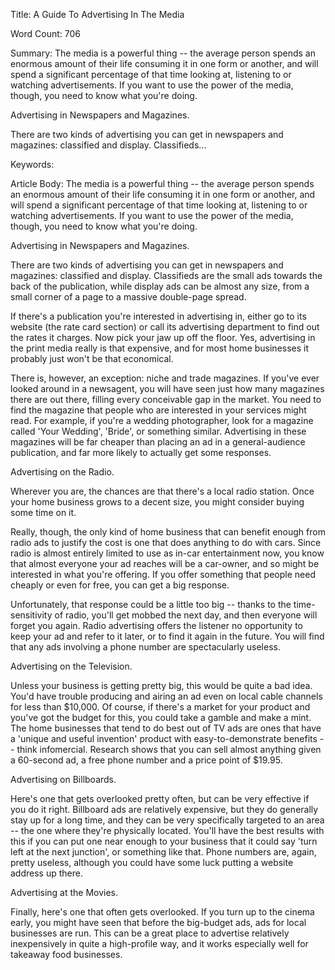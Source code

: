 Title: 
A Guide To Advertising In The Media

Word Count:
706

Summary:
The media is a powerful thing -- the average person spends an enormous amount of their life consuming it in one form or another, and will spend a significant percentage of that time looking at, listening to or watching advertisements. If you want to use the power of the media, though, you need to know what you're doing.

Advertising in Newspapers and Magazines.

There are two kinds of advertising you can get in newspapers and magazines: classified and display. Classifieds...


Keywords:



Article Body:
The media is a powerful thing -- the average person spends an enormous amount of their life consuming it in one form or another, and will spend a significant percentage of that time looking at, listening to or watching advertisements. If you want to use the power of the media, though, you need to know what you're doing.

Advertising in Newspapers and Magazines.

There are two kinds of advertising you can get in newspapers and magazines: classified and display. Classifieds are the small ads towards the back of the publication, while display ads can be almost any size, from a small corner of a page to a massive double-page spread.

If there's a publication you're interested in advertising in, either go to its website (the rate card section) or call its advertising department to find out the rates it charges. Now pick your jaw up off the floor. Yes, advertising in the print media really is that expensive, and for most home businesses it probably just won't be that economical.

There is, however, an exception: niche and trade magazines. If you've ever looked around in a newsagent, you will have seen just how many magazines there are out there, filling every conceivable gap in the market. You need to find the magazine that people who are interested in your services might read. For example, if you're a wedding photographer, look for a magazine called 'Your Wedding', 'Bride', or something similar. Advertising in these magazines will be far cheaper than placing an ad in a general-audience publication, and far more likely to actually get some responses.

Advertising on the Radio.

Wherever you are, the chances are that there's a local radio station. Once your home business grows to a decent size, you might consider buying some time on it.

Really, though, the only kind of home business that can benefit enough from radio ads to justify the cost is one that does anything to do with cars. Since radio is almost entirely limited to use as in-car entertainment now, you know that almost everyone your ad reaches will be a car-owner, and so might be interested in what you're offering. If you offer something that people need cheaply or even for free, you can get a big response.

Unfortunately, that response could be a little too big -- thanks to the time-sensitivity of radio, you'll get mobbed the next day, and then everyone will forget you again. Radio advertising offers the listener no opportunity to keep your ad and refer to it later, or to find it again in the future. You will find that any ads involving a phone number are spectacularly useless.

Advertising on the Television.

Unless your business is getting pretty big, this would be quite a bad idea. You'd have trouble producing and airing an ad even on local cable channels for less than $10,000. Of course, if there's a market for your product and you've got the budget for this, you could take a gamble and make a mint. The home businesses that tend to do best out of TV ads are ones that have a 'unique and useful invention' product with easy-to-demonstrate benefits -- think infomercial. Research shows that you can sell almost anything given a 60-second ad, a free phone number and a price point of $19.95.

Advertising on Billboards.

Here's one that gets overlooked pretty often, but can be very effective if you do it right. Billboard ads are relatively expensive, but they do generally stay up for a long time, and they can be very specifically targeted to an area -- the one where they're physically located. You'll have the best results with this if you can put one near enough to your business that it could say 'turn left at the next junction', or something like that. Phone numbers are, again, pretty useless, although you could have some luck putting a website address up there.

Advertising at the Movies.

Finally, here's one that often gets overlooked. If you turn up to the cinema early, you might have seen that before the big-budget ads, ads for local businesses are run. This can be a great place to advertise relatively inexpensively in quite a high-profile way, and it works especially well for takeaway food businesses.



